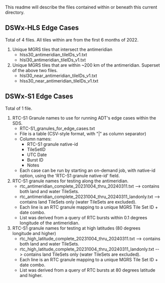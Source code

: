 This readme will describe the files contained within or beneath this current directory.

## DSWx-HLS Edge Cases
Total of 4 files.  All tiles within are from the first 6 months of 2022.
1. Unique MGRS tiles that intersect the antimeridian
   - hlss30_antimeridian_tileIDs_v1.txt
   - hlsl30_antimeridian_tileIDs_v1.txt
2. Unique MGRS tiles that are within ~200 km of the antimeridian.  Superset of the above two files.
   - hlsl30_near_antimeridian_tileIDs_v1.txt
   - hlss30_near_antimeridian_tileIDs_v1.txt


## DSWx-S1 Edge Cases
Total of 1 file.
1. RTC-S1 Granule names to use for running ADT's edge cases within the SDS.
   - RTC-S1_granules_for_edge_cases.txt
   - File is a table (CSV-style format, with "|" as column separator)
   - Column names:
     - RTC-S1 granule native-id
     - TileSetID
     - UTC Date
     - Burst ID
     - Notes
   - Each case can be run by starting an on-demand job, with native-id option, using the 'RTC-S1 granule native-id' field.
2. RTC-S1 granule names for testing along the antimeridian.
   - rtc_antimeridian_complete_20231004_thru_20240311.txt --> contains both land and water TileSets.
   - rtc_antimeridian_complete_20231004_thru_20240311_landonly.txt --> contains land TileSets only (water TileSets are excluded).
   - Each line is an RTC granule mapping to a unique MGRS Tile Set ID + date combo.
   - List was derived from a query of RTC bursts within 0.1 degrees longitude of the antimeridian.
3. RTC-S1 granule names for testing at high latitudes (80 degrees longitude and higher)
   - rtc_high_latitude_complete_20231004_thru_20240311.txt --> contains both land and water TileSets.
   - rtc_high_latitude_complete_20231004_thru_20240311_landonly.txt --> contains land TileSets only (water TileSets are excluded).
   - Each line is an RTC granule mapping to a unique MGRS Tile Set ID + date combo.
   - List was derived from a query of RTC bursts at 80 degrees latitude and higher.
